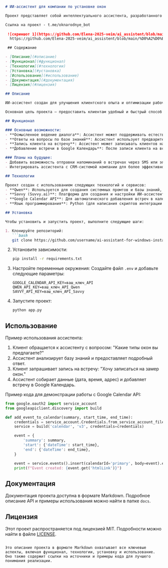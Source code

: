 ```markdown
# ИИ-ассистент для компании по установке окон

Проект представляет собой интеллектуального ассистента, разработанного для автоматизации взаимодействия с клиентами компании, занимающейся установкой окон. Ассистент способен вести осмысленный диалог, отвечать на вопросы клиентов на основе базы знаний, а также записывать клиентов на встречи и добавлять их в Google Календарь.

Ссылка на проект - t.me/oknarodnye_bot
 
 ![скриншот 1](https://github.com/Elena-2025-veim/ai_assistent/blob/main/%D0%A2%D0%B5%D0%BB%D0%B5%D0%B3%D1%80%D0%B0%D0%BC.jpg?raw=true)
  https://github.com/Elena-2025-veim/ai_assistent/blob/main/%D0%A2%D0%B5%D0%BB%D0%B5%D0%B3%D1%80%D0%B0%D0%BC.jpg?raw=true               

 ## Содержание

- [Описание](#описание)
- [Функционал](#функционал)
- [Технологии](#технологии)
- [Установка](#установка)
- [Использование](#использование)   
- [Документация](#документация)
- [Лицензия](#лицензия)

## Описание

ИИ-ассистент создан для улучшения клиентского опыта и оптимизации рабочих процессов в компании по установке окон. Он помогает клиентам получать точную информацию о продуктах и услугах, а также автоматически планирует встречи, что значительно снижает нагрузку на сотрудников компании .

Основная цель проекта — предоставить клиентам удобный и быстрый способ получения информации и записи на встречи, одновременно упрощая внутренние процессы компании.

## Функционал

### Основные возможности:
- **Осмысленное ведение диалога**: Ассистент может поддерживать естественные и логичные разговоры с клиентами.
- **Ответы на вопросы по базе знаний**: Ассистент использует предварительно загруженную базу знаний для предоставления точных ответов на вопросы клиентов.
- **Запись клиента на встречу**: Ассистент может записывать клиентов на встречи, собирая необходимую информацию (например, дату, время и место).
- **Добавление встречи в Google Календарь**: После записи клиента на встречу ассистент автоматически добавляет её в Google Календарь.

### Планы на будущее:
- Добавить возможность отправки напоминаний о встречах через SMS или электронную почту.
- Интегрировать ассистента с CRM-системой компании для более эффективного управления данными клиентов.

## Технологии

Проект создан с использованием следующих технологий и сервисов:
- **Qwen**: Используется для создания системных промтов и базы знаний, обеспечивающих высокую точность ответов ассистента.
- **Savvy (Suvvy.ai)**: Платформа для создания и настройки ИИ-ассистента, обеспечивающая его интеграцию с различными сервисами .
- **Google Calendar API**: Для автоматического добавления встреч в календарь.
- **Язык программирования**: Python (для написания скриптов интеграции и обработки данных).

## Установка

Чтобы установить и запустить проект, выполните следующие шаги:

1. Клонируйте репозиторий:
   ```bash
   git clone https://github.com/username/ai-assistant-for-windows-installation.git
   ```

2. Установите зависимости:
   ```bash
   pip install -r requirements.txt
   ```

3. Настройте переменные окружения:
   Создайте файл `.env` и добавьте следующие параметры:
   ```
   GOOGLE_CALENDAR_API_KEY=ваш_ключ_API
   QWEN_API_KEY=ваш_ключ_API_Qwen
   SAVVY_API_KEY=ваш_ключ_API_Savvy
   ```

4. Запустите проект:
   ```bash
   python app.py
   ```

## Использование

Пример использования ассистента:

1. Клиент обращается к ассистенту с вопросом: "Какие типы окон вы предлагаете?"
2. Ассистент анализирует базу знаний и предоставляет подробный ответ.
3. Клиент запрашивает запись на встречу: "Хочу записаться на замер окон."
4. Ассистент собирает данные (дата, время, адрес) и добавляет встречу в Google Календарь.

Пример кода для демонстрации работы с Google Calendar API:
```python
from google.oauth2 import service_account
from googleapiclient.discovery import build

def add_event_to_calendar(summary, start_time, end_time):
    credentials = service_account.Credentials.from_service_account_file('path_to_credentials.json')
    service = build('calendar', 'v3', credentials=credentials)

    event = {
        'summary': summary,
        'start': {'dateTime': start_time},
        'end': {'dateTime': end_time},
    }

    event = service.events().insert(calendarId='primary', body=event).execute()
    print(f"Event created: {event.get('htmlLink')}")
```

## Документация

Документация проекта доступна в формате Markdown. Подробное описание API и примеры использования можно найти в папке `docs`.

## Лицензия

Этот проект распространяется под лицензией MIT. Подробности можно найти в файле [LICENSE](LICENSE).
```

Это описание проекта в формате Markdown охватывает все ключевые аспекты, включая функционал, технологии, установку и использование. Оно также содержит ссылки на источники и примеры кода для лучшего понимания реализации.
